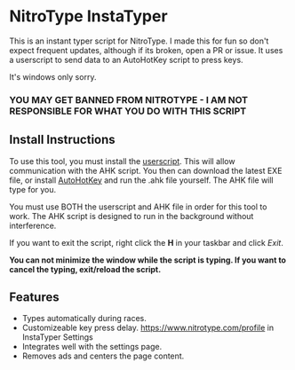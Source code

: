 # NitroType InstaTyper

This is an instant typer script for NitroType. I made this for fun so don't expect frequent updates, although if its broken, open a PR or issue. It uses a userscript to send data to an AutoHotKey script to press keys.

It's windows only sorry.

### **YOU MAY GET BANNED FROM NITROTYPE - I AM NOT RESPONSIBLE FOR WHAT YOU DO WITH THIS SCRIPT**

## Install Instructions

To use this tool, you must install the [userscript](https://greasyfork.org/en/scripts/420462-nitrotype-instatyper). This will allow communication with the AHK script.
You then can download the latest EXE file, or install [AutoHotKey](https://www.autohotkey.com/) and run the .ahk file yourself. The AHK file will type for you.

You must use BOTH the userscript and AHK file in order for this tool to work. The AHK script is designed to run in the background without interference.

If you want to exit the script, right click the **H** in your taskbar and click _Exit_.

**You can not minimize the window while the script is typing. If you want to cancel the typing, exit/reload the script.**

## Features

- Types automatically during races.
- Customizeable key press delay. https://www.nitrotype.com/profile in InstaTyper Settings
- Integrates well with the settings page.
- Removes ads and centers the page content.
